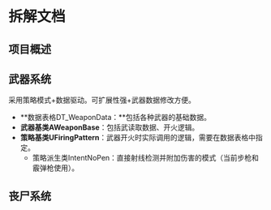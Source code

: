 # 拆解文档

## 项目概述

## 武器系统

采用策略模式+数据驱动。可扩展性强+武器数据修改方便。

- **数据表格DT_WeaponData：**包括各种武器的基础数据。
- **武器基类AWeaponBase**：包括武读取数据、开火逻辑。
- **策略基类UFiringPattern**：武器开火时实际调用的逻辑，需要在数据表格中指定。
  - 策略派生类IntentNoPen：直接射线检测并附加伤害的模式（当前步枪和霰弹枪使用）。

## 丧尸系统

